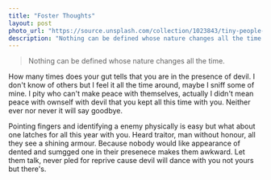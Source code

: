 ```yaml
---
title: "Foster Thoughts"
layout: post
photo_url: "https://source.unsplash.com/collection/1023843/tiny-people-in-a-big-world"
description: "Nothing can be defined whose nature changes all the time. In addition, the object in question must be a unitary phenomenon, even if its unity may be complex. If definitions are to provide the basis of knowledge, they require some kind of essentialism. This presupposition is indeed made explicit in the Euthyphro, where Plato employs for the first time the terminology that will be characteristic of his full-fledged theory of the Forms."
---
```

>Nothing can be defined whose nature changes all the time. 

How many times does your gut tells that you are in the presence of devil. I don't know of others but I feel it all the time around, maybe I sniff some of mine. I pity who can't make peace with themselves, actually I didn't mean peace with ownself with devil that you kept all this time with you. Neither ever nor never it will say goodbye. 

Pointing fingers and identifying a enemy physically is easy but what about one latches for all this year with you. Heard traitor, man without honour, all they see a shining armour. Because nobody would like appearance of dented and sumgged one in their presenece makes them awkward. Let them talk, never pled for reprive cause devil will dance with you not yours but there's.
